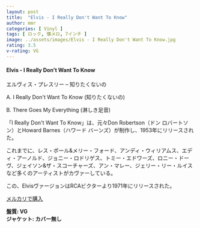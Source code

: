 ```yaml
---
layout: post
title:  "Elvis - I Really Don't Want To Know"
author: mmr
categories: [ Vinyl ]
tags: [ ロック, 懐メロ, 7インチ ]
image: ../assets/images/Elvis - I Really Don't Want To Know.jpg
rating: 3.5
v-rating: VG
---
```


#### Elvis - I Really Don't Want To Know

エルヴィス・プレスリー – 知りたくないの

A. I Really Don't Want To Know (知りたくないの)

B. There Goes My Everything (淋しき足音)

「I Really Don't Want To Know」は、元々Don Robertson（ドン ロバートソン）とHoward Barnes（ハワード バーンズ）が制作し、1953年にリリースされた。

これまでに、レス・ポール&メリー・フォード、アンディ・ウィリアムス、エディ・アーノルド、ジョニー・ロドリゲス、トミー・エドワーズ、ロニー・ドーヴ、ジェイソン&ザ・スコーチャーズ、アン・マレー、ジェリー・リー・ルイスなど多くのアーティストがカヴァーしている。

この、ElvisヴァージョンはRCAビクターより1971年にリリースされた。

[メルカリで購入](https://jp.mercari.com/item/m68783698099?afid=6142608987)

<div class="mt-4 mb-4 d-flex align-items-center">
<strong class="mr-1">盤質: VG</strong>
</div>
<div class="mt-4 mb-4 d-flex align-items-center">
<strong class="mr-1">ジャケット: カバー無し</strong>
</div>

